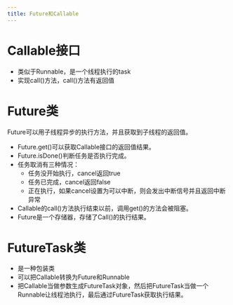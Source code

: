 ```yaml
---
title: Future和Callable
---
```


# Callable接口

* 类似于Runnable，是一个线程执行的task
* 实现call()方法，call()方法有返回值
# Future类

Future可以用子线程异步的执行方法，并且获取到子线程的返回值。

* Future.get()可以获取Callable接口的返回值结果。
* Future.isDone()判断任务是否执行完成。
* 任务取消有三种情况：
    * 任务没开始执行，cancel返回true
    * 任务已完成，cancel返回false
    * 正在执行，如果cancel设置为可以中断，则会发出中断信号并且返回中断异常
* Callable的call()方法执行结束以前，调用get()的方法会被阻塞。
* Future是一个存储器，存储了Call()的执行结果。
# FutureTask类

* 是一种包装类
* 可以把Callable转换为Future和Runnable
* 把Callable当做参数生成FutureTask对象，然后把FutureTask当做一个Runnable让线程池执行，最后通过FutureTask获取执行结果。